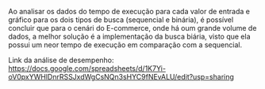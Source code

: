 Ao analisar os dados do tempo de execução para cada valor de entrada e  gráfico para os dois tipos de busca (sequencial e binária), é possível concluir que para o cenári do E-commerce, onde há oum grande volume de dados, a melhor solução é a implementação da busca biária, visto que ela possui um neor tempo de execução em comparação com a sequencial. 

Link da análise de desempenho: https://docs.google.com/spreadsheets/d/1K7Yi-oV0pxYWHlDnrRSSJxdWgCsNQn3sHYC9fNEvALU/edit?usp=sharing

